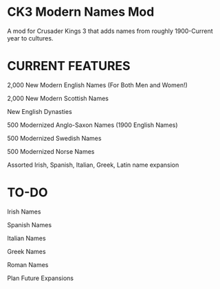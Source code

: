 # CK3 Modern Names Mod
A mod for Crusader Kings 3 that adds names from roughly 1900-Current year to cultures.

# CURRENT FEATURES

2,000 New Modern English Names (For Both Men and Women!)

2,000 New Modern Scottish Names

New English Dynasties

500 Modernized Anglo-Saxon Names (1900 English Names)

500 Modernized Swedish Names

500 Modernized Norse Names

Assorted Irish, Spanish, Italian, Greek, Latin name expansion

# TO-DO

Irish Names

Spanish Names

Italian Names

Greek Names

Roman Names

Plan Future Expansions
